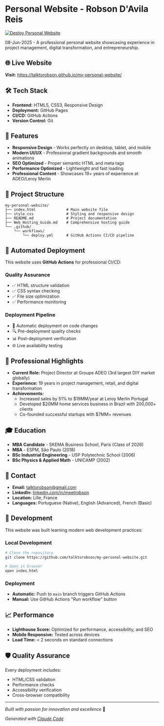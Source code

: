 # Personal Website - Robson D'Avila Reis

[![Deploy Personal Website](https://github.com/talktorobson/my-personal-website/actions/workflows/deploy.yml/badge.svg)](https://github.com/talktorobson/my-personal-website/actions/workflows/deploy.yml)

08-Jun-2025 - A professional personal website showcasing experience in project management, digital transformation, and entrepreneurship.

## 🌐 Live Website

**Visit:** https://talktorobson.github.io/my-personal-website/

## 🛠️ Tech Stack

- **Frontend:** HTML5, CSS3, Responsive Design
- **Deployment:** GitHub Pages
- **CI/CD:** GitHub Actions
- **Version Control:** Git

## 🚀 Features

- **Responsive Design** - Works perfectly on desktop, tablet, and mobile
- **Modern UI/UX** - Professional gradient backgrounds and smooth animations
- **SEO Optimized** - Proper semantic HTML and meta tags
- **Performance Optimized** - Lightweight and fast loading
- **Professional Content** - Showcases 19+ years of experience at ADEO/Leroy Merlin

## 📁 Project Structure

```
my-personal-website/
├── index.html              # Main website file
├── style.css               # Styling and responsive design
├── README.md               # Project documentation
├── Web_Hosting_Guide.md    # Comprehensive hosting guide
└── .github/
    └── workflows/
        └── deploy.yml      # GitHub Actions CI/CD pipeline
```

## 🔄 Automated Deployment

This website uses **GitHub Actions** for professional CI/CD:

### Quality Assurance
- ✅ HTML structure validation
- ✅ CSS syntax checking
- ✅ File size optimization
- ✅ Performance monitoring

### Deployment Pipeline
- 🚀 Automatic deployment on code changes
- 🔍 Pre-deployment quality checks
- 📊 Post-deployment verification
- 🌐 Live availability testing

## 💼 Professional Highlights

- **Current Role:** Project Director at Groupe ADEO (3rd largest DIY market globally)
- **Experience:** 19 years in project management, retail, and digital transformation
- **Achievements:** 
  - Increased sales by 51% to $19MM/year at Leroy Merlin Portugal
  - Developed $20MM home services business in Brazil with 200,000+ clients
  - Co-founded successful startups with $7MM+ revenues

## 🎓 Education

- **MBA Candidate** - SKEMA Business School, Paris (Class of 2026)
- **MBA** - ESPM, São Paulo (2018)
- **BSc Industrial Engineering** - USP Polytechnic School (2006)
- **BSc Physics & Applied Math** - UNICAMP (2002)

## 📧 Contact

- **Email:** talktorobson@gmail.com
- **LinkedIn:** [linkedin.com/in/meetrobson](https://www.linkedin.com/in/meetrobson/)
- **Location:** Lille, France
- **Languages:** Portuguese (Native), English (Advanced), French (Basic)

## 🔧 Development

This website was built learning modern web development practices:

### Local Development
```bash
# Clone the repository
git clone https://github.com/talktorobson/my-personal-website.git

# Open in browser
open index.html
```

### Deployment
- **Automatic:** Push to `main` branch triggers GitHub Actions
- **Manual:** Use GitHub Actions "Run workflow" button

## 📈 Performance

- **Lighthouse Score:** Optimized for performance, accessibility, and SEO
- **Mobile Responsive:** Tested across devices
- **Load Time:** < 2 seconds on standard connections

## 🛡️ Quality Assurance

Every deployment includes:
- HTML/CSS validation
- Performance checks
- Accessibility verification
- Cross-browser compatibility

---

*Built with passion for innovation and excellence* 🚀

*Generated with [Claude Code](https://claude.ai/code)*
